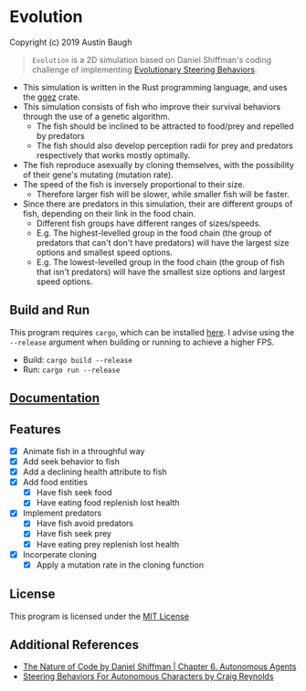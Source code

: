 Evolution
=========
Copyright (c) 2019 Austin Baugh

> `Evolution` is a 2D simulation based on Daniel Shiffman's coding challenge of implementing [Evolutionary Steering Behaviors](https://youtu.be/flxOkx0yLrY).

- This simulation is written in the Rust programming language, and uses the [ggez](https://github.com/ggez/ggez) crate.
- This simulation consists of fish who improve their survival behaviors through the use of a genetic algorithm.
    - The fish should be inclined to be attracted to food/prey and repelled by predators
    - The fish should also develop perception radii for prey and predators respectively that works mostly optimally.
- The fish reproduce asexually by cloning themselves, with the possibility of their gene's mutating (mutation rate).
- The speed of the fish is inversely proportional to their size.
    - Therefore larger fish will be slower, while smaller fish will be faster.
- Since there are predators in this simulation, their are different groups of fish, depending on their link in the food chain.
    - Different fish groups have different ranges of sizes/speeds.
    - E.g. The highest-levelled group in the food chain (the group of predators that can't don't have predators) will have the largest size options and smallest speed options.
    - E.g. The lowest-levelled group in the food chain (the group of fish that isn't predators) will have the smallest size options and largest speed options.

## Build and Run
This program requires `cargo`, which can be installed [here](https://rustup.rs).
I advise using the `--release` argument when building or running to achieve a higher FPS.
- Build: `cargo build --release`
- Run: `cargo run --release`

## [Documentation](https://web.pdx.edu/~abaugh/doc/evolution)

## Features
- [x] Animate fish in a throughful way
- [x] Add seek behavior to fish
- [x] Add a declining health attribute to fish
- [x] Add food entities
    - [x] Have fish seek food
    - [x] Have eating food replenish lost health
- [x] Implement predators
    - [x] Have fish avoid predators
    - [x] Have fish seek prey
    - [x] Have eating prey replenish lost health
- [x] Incorperate cloning
    - [x] Apply a mutation rate in the cloning function

## License
This program is licensed under the [MIT License](https://github.com/austinsheep/evolution/blob/master/LICENSE)

## Additional References
- [The Nature of Code by Daniel Shiffman | Chapter 6. Autonomous Agents](https://natureofcode.com/book/chapter-6-autonomous-agents/)
- [Steering Behaviors For Autonomous Characters by Craig Reynolds](http://www.red3d.com/cwr/steer/)

